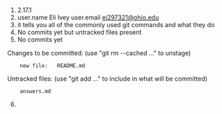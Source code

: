 1. 2.17.1
2. user.name Eli Ivey
user.email ei297321@ohio.edu
3. it tells you all of the commonly used git commands and what they do
4. No commits yet but untracked files present
5. No commits yet

Changes to be committed:
  (use "git rm --cached <file>..." to unstage)

        new file:   README.md

Untracked files:
  (use "git add <file>..." to include in what will be committed)

        answers.md

6. 


